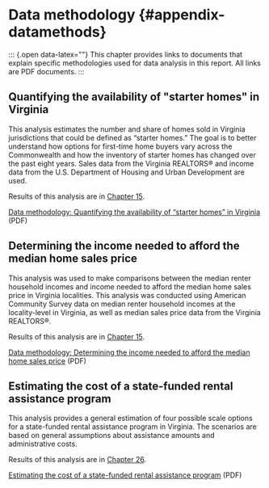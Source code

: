 # Data methodology {#appendix-datamethods}

::: {.open data-latex=""}
This chapter provides links to documents that explain specific methodologies used for data analysis in this report. All links are PDF documents.
:::

## Quantifying the availability of "starter homes" in Virginia

This analysis estimates the number and share of homes sold in Virginia jurisdictions that could be defined as “starter homes.” The goal is to better understand how options for first-time home buyers vary across the Commonwealth and how the inventory of starter homes has changed over the past eight years. Sales data from the Virginia REALTORS® and income data from the U.S. Department of Housing and Urban Development are used.

Results of this analysis are in [Chapter 15](#part-3-homeownership).

[Data methodology: Quantifying the availability of “starter homes” in Virginia](pdf/hb854-methods-starterhomes.pdf) (PDF)

## Determining the income needed to afford the median home sales price

This analysis was used to make comparisons between the median renter household incomes and income needed to afford the median home sales price in Virginia localities. This analysis was conducted using American Community Survey data on median renter household incomes at the locality-level in Virginia, as well as median sales price data from the Virginia REALTORS®.

Results of this analysis are in [Chapter 15](#part-3-homeownership).

[Data methodology: Determining the income needed to afford the median home sales price](pdf/hb854-methods-incometoafford.pdf) (PDF)

## Estimating the cost of a state-funded rental assistance program

This analysis provides a general estimation of four possible scale options for a state-funded rental assistance program in Virginia. The scenarios are based on general assumptions about assistance amounts and administrative costs.

Results of this analysis are in [Chapter 26](#part-5-staterental).

[Estimating the cost of a state-funded rental assistance program](pdf/hb854-methods-rentscenarios.pdf) (PDF)
